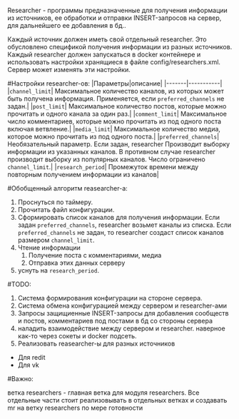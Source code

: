 Researcher - программы предназначенные для получения информации из источников, ее обработки и отправки INSERT-запросов на сервер, для дальнейшего ее добавления в бд..

Каждый источник должен иметь свой отдельный researcher. Это обусловлено спецификой получения информации из разных источников.
Каждый researcher должен запускаться в docker контейнере и использовать настройки хранящиеся в файле config/researchers.xml. Сервер может изменять эти настройки.


#Настройки researcher-ов:
|Параметры|описание|
|-------|-----------|
|`channel_limit`|  Максимальное количество каналов, из которых может быть получена информация. Применяется, если `preferred_channels` не задан.|
|`post_limit`| Максимальное количество постов, которые можно прочитать и одного канала за один раз.|
|`comment_limit`| Максимальное число комментариев, которые можно прочитать из под одного поста включая ветвление.|
|`media_limit`| Максимальное количество медиа, которое можно прочитать из под одного поста.|
|`preferred_channels`| Необязательный параметр. Если задан, researcher Производит выборку информации из указанных каналов. В противном случае researcher производит выборку из популярных каналов. Число ограничено `channel_limit`.|
|`research_period`| Промежуток времени между повторным получением информации из каналов|


#Обобщенный алгоритм reasearcher-а:
1. Проснуться по таймеру.
2. Прочитать файл конфигурации. 
2. Сформировать список каналов для получения информации. Если задан `preferred_channels`, researcher возьмет каналы из списка. Если `preferred_channels` не задан, то researcher создаст список каналов размером `channel_limit`.
3. Чтение информации
    1. Получение поста с комментариями, медиа
    2. Отправка этих данных серверу
4. уснуть на `research_period`.

#TODO:
1.  Система формирования конфигурации на стороне сервера.
2.  Система обмена конфигурацией между сервером и researcher-ами
3.  Запросы защищиенные INSERT-запросы для добавления сообществ и постов, комментариев под постами в бд со стороны сервера
4.  наладить взаимодействие между сервером и researcher. наверное как-то через сокеты и docker подсеть.
5.  Реализовать reasearcher-ы для разных источников
 - Для redit
 - Для vk

#Важно:

ветка researchers - главная ветка для модуля researchers. Все отдельные части стоит реализовывать в отдельных ветках и создавать mr на ветку researchers по мере готовности
